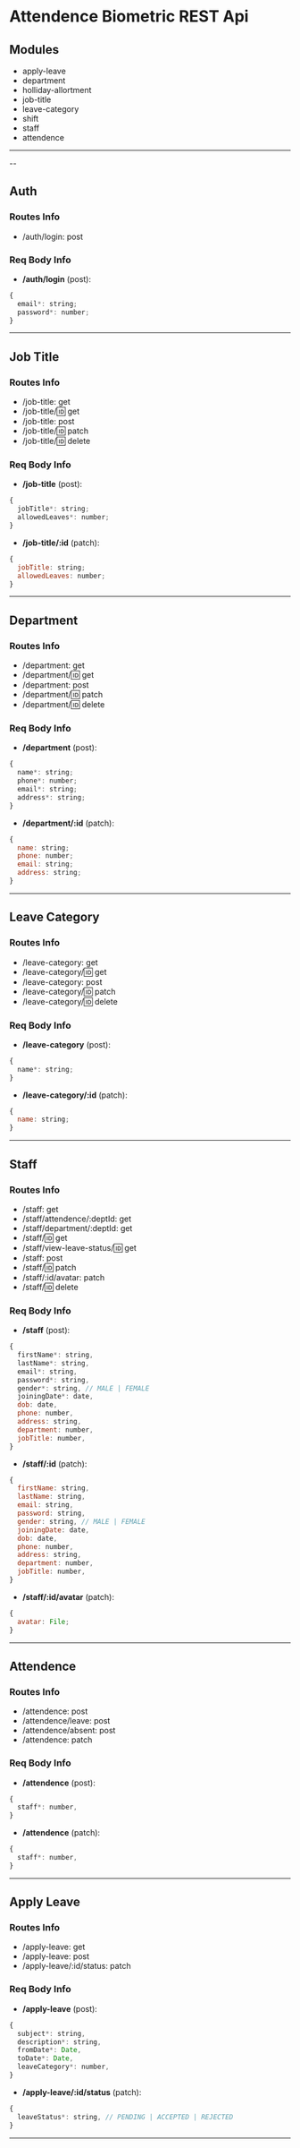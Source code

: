 # Attendence Biometric REST Api

## Modules

- apply-leave
- department
- holliday-allortment
- job-title
- leave-category
- shift
- staff
- attendence

---

--

## Auth

### Routes Info

- /auth/login: post

### Req Body Info

- **/auth/login** (post):

```js
{
  email*: string;
  password*: number;
}
```

---

## Job Title

### Routes Info

- /job-title: get
- /job-title/:id: get
- /job-title: post
- /job-title/:id: patch
- /job-title/:id: delete

### Req Body Info

- **/job-title** (post):

```js
{
  jobTitle*: string;
  allowedLeaves*: number;
}
```

- **/job-title/:id** (patch):

```js
{
  jobTitle: string;
  allowedLeaves: number;
}
```

---

## Department

### Routes Info

- /department: get
- /department/:id: get
- /department: post
- /department/:id: patch
- /department/:id: delete

### Req Body Info

- **/department** (post):

```js
{
  name*: string;
  phone*: number;
  email*: string;
  address*: string;
}
```

- **/department/:id** (patch):

```js
{
  name: string;
  phone: number;
  email: string;
  address: string;
}
```

---

## Leave Category

### Routes Info

- /leave-category: get
- /leave-category/:id: get
- /leave-category: post
- /leave-category/:id: patch
- /leave-category/:id: delete

### Req Body Info

- **/leave-category** (post):

```js
{
  name*: string;
}
```

- **/leave-category/:id** (patch):

```js
{
  name: string;
}
```

---

## Staff

### Routes Info

- /staff: get
- /staff/attendence/:deptId: get
- /staff/department/:deptId: get
- /staff/:id: get
- /staff/view-leave-status/:id: get
- /staff: post
- /staff/:id: patch
- /staff/:id/avatar: patch
- /staff/:id: delete

### Req Body Info

- **/staff** (post):

```js
{
  firstName*: string,
  lastName*: string,
  email*: string,
  password*: string,
  gender*: string, // MALE | FEMALE
  joiningDate*: date,
  dob: date,
  phone: number,
  address: string,
  department: number,
  jobTitle: number,
}
```

- **/staff/:id** (patch):

```js
{
  firstName: string,
  lastName: string,
  email: string,
  password: string,
  gender: string, // MALE | FEMALE
  joiningDate: date,
  dob: date,
  phone: number,
  address: string,
  department: number,
  jobTitle: number,
}
```

- **/staff/:id/avatar** (patch):

```js
{
  avatar: File;
}
```

---

## Attendence

### Routes Info

- /attendence: post
- /attendence/leave: post
- /attendence/absent: post
- /attendence: patch

### Req Body Info

- **/attendence** (post):

```js
{
  staff*: number,
}
```

- **/attendence** (patch):

```js
{
  staff*: number,
}
```

---

## Apply Leave

### Routes Info

- /apply-leave: get
- /apply-leave: post
- /apply-leave/:id/status: patch

### Req Body Info

- **/apply-leave** (post):

```js
{
  subject*: string,
  description*: string,
  fromDate*: Date,
  toDate*: Date,
  leaveCategory*: number,
}
```

- **/apply-leave/:id/status** (patch):

```js
{
  leaveStatus*: string, // PENDING | ACCEPTED | REJECTED
}
```

---
